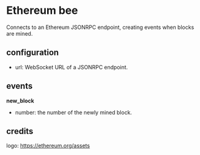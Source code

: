 # Ethereum bee

Connects to an Ethereum JSONRPC endpoint, creating events when blocks are mined.

## configuration

* url: WebSocket URL of a JSONRPC endpoint.

## events

**new_block**

* number: the number of the newly mined block.

## credits

logo: https://ethereum.org/assets
